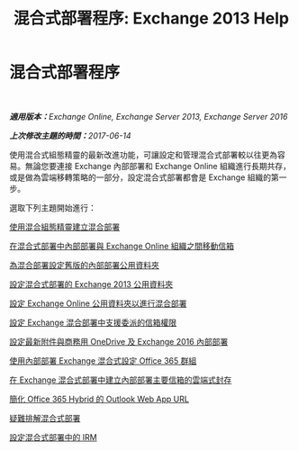 ﻿---
title: '混合式部署程序: Exchange 2013 Help'
TOCTitle: 混合式部署程序
ms:assetid: cbbe558d-1ae2-49ed-bd97-2013349fef35
ms:mtpsurl: https://technet.microsoft.com/zh-tw/library/JJ200788(v=EXCHG.150)
ms:contentKeyID: 50474711
ms.date: 05/23/2018
mtps_version: v=EXCHG.150
ms.translationtype: MT
---

# 混合式部署程序

 

_<strong>適用版本：</strong>Exchange Online, Exchange Server 2013, Exchange Server 2016_

_<strong>上次修改主題的時間：</strong>2017-06-14_

使用混合式組態精靈的最新改進功能，可讓設定和管理混合式部署較以往更為容易。無論您要連接 Exchange 內部部署和 Exchange Online 組織進行長期共存，或是做為雲端移轉策略的一部分，設定混合式部署都會是 Exchange 組織的第一步。

選取下列主題開始進行：

[使用混合組態精靈建立混合部署](create-a-hybrid-deployment-with-the-hybrid-configuration-wizard-exchange-2013-help.md)

[在混合式部署中內部部署與 Exchange Online 組織之間移動信箱](move-mailboxes-between-on-premises-and-exchange-online-organizations-in-hybrid-deployments-exchange-2013-help.md)

[為混合部署設定舊版的內部部署公用資料夾](configure-legacy-on-premises-public-folders-for-a-hybrid-deployment-exchange-2013-help.md)

[設定混合式部署的 Exchange 2013 公用資料夾](configure-exchange-2013-public-folders-for-a-hybrid-deployment-exchange-2013-help.md)

[設定 Exchange Online 公用資料夾以進行混合部署](configure-exchange-online-public-folders-for-a-hybrid-deployment-exchange-2013-help.md)

[設定 Exchange 混合部署中支援委派的信箱權限](configure-exchange-to-support-delegated-mailbox-permissions-in-a-hybrid-deployment-exchange-2013-help.md)

[設定最新附件與商務用 OneDrive 及 Exchange 2016 內部部署](configure-document-collaboration-with-onedrive-for-business-and-exchange-2016-on-premises-exchange-2013-help.md)

[使用內部部署 Exchange 混合式設定 Office 365 群組](configure-office-365-groups-with-on-premises-exchange-hybrid-exchange-2013-help.md)

[在 Exchange 混合式部署中建立內部部署主要信箱的雲端式封存](create-a-cloud-based-archive-for-an-on-premises-primary-mailbox-in-an-exchange-hybrid-deployment-exchange-online-help.md)

[簡化 Office 365 Hybrid 的 Outlook Web App URL](simplify-the-outlook-web-app-url-for-office-365-hybrid-exchange-2013-help.md)

[疑難排解混合式部署](troubleshoot-a-hybrid-deployment-exchange-2013-help.md)

[設定混合式部署中的 IRM](irm-in-exchange-hybrid-deployments-exchange-2013-help.md)

